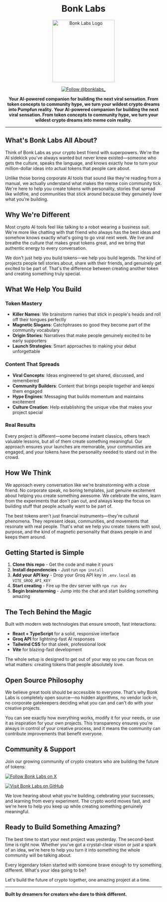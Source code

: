 # <div align="center"> Bonk Labs

<div align="center">

<img src="https://res.cloudinary.com/dmipavrnm/image/upload/v1758346797/att.fufoRqMvVb4oSK5Gg8JkQLZxn-YWNGt43Tv-0t7agHA_sfdlh3.jpg" alt="Bonk Labs Logo" width="200">

[![Follow @bonklabs_](https://img.shields.io/badge/Follow-@bonklabs_-1DA1F2?style=for-the-badge&logo=twitter&logoColor=white)](https://x.com/bonklabs_)

**Your AI-powered companion for building the next viral sensation. From token concepts to community hype, we turn your wildest crypto dreams into Pumpfun reality.**
**Your AI-powered companion for building the next viral sensation. From token concepts to community hype, we turn your wildest crypto dreams into meme coin reality.**

</div>

---

## What's Bonk Labs All About?

Think of Bonk Labs as your crypto best friend with superpowers. We're the AI sidekick you've always wanted but never knew existed—someone who gets the culture, speaks the language, and knows exactly how to turn your million-dollar ideas into actual tokens that people care about.

Unlike those boring corporate AI tools that sound like they're reading from a manual, we actually understand what makes the meme coin community tick. We're here to help you create tokens with personality, stories that spread like wildfire, and communities that stick around because they genuinely love what you're building.

## Why We're Different

Most crypto AI tools feel like talking to a robot wearing a business suit. We're more like chatting with that friend who always has the best ideas and somehow knows exactly what's going to go viral next week. We live and breathe the culture that makes great tokens great, and we bring that authentic energy to every conversation.

We don't just help you build tokens—we help you build legends. The kind of projects people tell stories about, share with their friends, and genuinely get excited to be part of. That's the difference between creating another token and creating something truly special.

## What We Help You Build

### Token Mastery
- **Killer Names**: We brainstorm names that stick in people's heads and roll off their tongues perfectly
- **Magnetic Slogans**: Catchphrases so good they become part of the community vocabulary
- **Origin Stories**: Narratives that make people genuinely excited to be early supporters
- **Launch Strategies**: Smart approaches to making your debut unforgettable

### Content That Spreads
- **Viral Concepts**: Ideas engineered to get shared, discussed, and remembered
- **Community Builders**: Content that brings people together and keeps them engaged
- **Hype Engines**: Messaging that builds momentum and maintains excitement
- **Culture Creation**: Help establishing the unique vibe that makes your project special

### Real Results
Every project is different—some become instant classics, others teach valuable lessons, but all of them create something meaningful. Our approach ensures your launches are memorable, your communities are engaged, and your tokens have the personality needed to stand out in the crowd.

## How We Think

We approach every conversation like we're brainstorming with a close friend. No corporate speak, no boring templates, just genuine excitement about helping you create something awesome. We celebrate the wins, learn from the experiments that don't pan out, and always keep the focus on building stuff that people actually want to be part of.

The best tokens aren't just financial instruments—they're cultural phenomena. They represent ideas, communities, and movements that resonate with real people. That's what we help you create: tokens with soul, purpose, and the kind of magnetic personality that draws people in and keeps them around.

## Getting Started is Simple

1. **Clone this repo** - Get the code and make it yours
2. **Install dependencies** - Just run `npm install` 
3. **Add your API key** - Drop your Groq API key in `.env.local` as `VITE_GROQ_API_KEY`
4. **Start creating** - Fire up the dev server with `npm run dev`
5. **Begin brainstorming** - Jump into the chat and start building something amazing

## The Tech Behind the Magic

Built with modern web technologies that ensure smooth, fast interactions:
- **React + TypeScript** for a solid, responsive interface
- **Groq API** for lightning-fast AI responses
- **Tailwind CSS** for that sleek, professional look
- **Vite** for blazing-fast development

The whole setup is designed to get out of your way so you can focus on what matters: creating tokens that people absolutely love.

## Open Source Philosophy

We believe great tools should be accessible to everyone. That's why Bonk Labs is completely open source—no hidden algorithms, no vendor lock-in, no corporate gatekeepers deciding what you can and can't do with your creative projects.

You can see exactly how everything works, modify it for your needs, or use it as inspiration for your own projects. This transparency ensures you're always in control of your creative process, and it means the community can contribute improvements that benefit everyone.

## Community & Support

Join our growing community of crypto creators who are building the future of tokens:

[![Follow Bonk Labs on X](https://img.shields.io/badge/Follow-@bonklabs_-1DA1F2?style=for-the-badge&logo=twitter&logoColor=white)](https://x.com/bonklabs_)

[![Visit Bonk Labs on GitHub](https://img.shields.io/badge/GitHub-BonkLabsOfficial-black?style=for-the-badge&logo=github&logoColor=white)](https://github.com/BonkLabsOfficial/Bonk-Labs)

We love hearing about what you're building, celebrating your successes, and learning from every experiment. The crypto world moves fast, and we're here to help you keep up while creating something genuinely meaningful.

## Ready to Build Something Amazing?

The best time to start your next project was yesterday. The second-best time is right now. Whether you've got a crystal-clear vision or just a spark of an idea, we're here to help you turn it into something the whole community will be talking about.

Every legendary token started with someone brave enough to try something different. What's your idea going to be?

Let's build the future of crypto together, one amazing project at a time.

---

**Built by dreamers for creators who dare to think different.**
